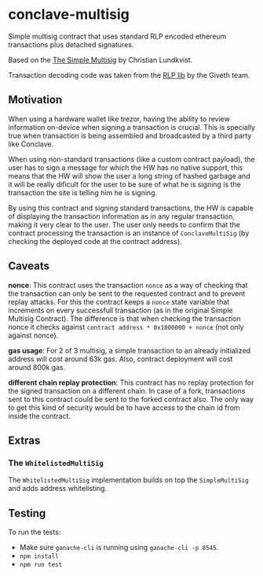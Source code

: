 # conclave-multisig

Simple multisig contract that uses standard RLP encoded ethereum transactions plus detached signatures.

Based on the [The Simple Multisig](https://github.com/christianlundkvist/simple-multisig) by Christian Lundkvist.

Transaction decoding code was taken from the [RLP lib](https://github.com/Giveth/milestonetracker/blob/master/contracts/RLP.sol) by the Giveth team.

## Motivation

When using a hardware wallet like trezor, having the ability to review information on-device when signing a transaction is crucial. This is specially true when transaction is being assembled and broadcasted by a third party like Conclave.

When using non-standard transactions (like a custom contract payload), the user has to sign a message for which the HW has no native support, this means that the HW will show the user a long string of hashed garbage and it will be really dificult for the user to be sure of what he is signing is the transaction the site is telling him he is signing.

By using this contract and signing standard transactions, the HW is capable of displaying the transaction information as in any regular transaction, making it very clear to the user. The user only needs to confirm that the contract processing the transaction is an instance of `ConclaveMultiSig` (by checking the deployed code at the contract address).

## Caveats

**nonce**: This contract uses the transaction `nonce` as a way of checking that the transaction can only be sent to the requested contract and to prevent replay attacks. For this the contract keeps a `nonce` state variable that increments on every successfull transaction (as in the original Simple Multisig Contract). The difference is that when checking the transaction nonce it checks against `contract address * 0x1000000 + nonce` (not only against nonce).

**gas usage**: For 2 of 3 multisig, a simple transaction to an already initialized address will cost around 63k gas. Also, contract deployment will cost around 800k gas.

**different chain replay protection**: This contract has no replay protection for the signed transaction on a different chain. In case of a fork, transactions sent to this contract could be sent to the forked contract also. The only way to get this kind of security would be to have access to the chain id from inside the contract.

## Extras

### The `WhitelistedMultiSig`

The `WhitelistedMultiSig` implementation builds on top the `SimpleMultiSig` and adds address whitelisting.

## Testing

To run the tests:

* Make sure `ganache-cli` is running using `ganache-cli -p 8545`.
* `npm install`
* `npm run test `
